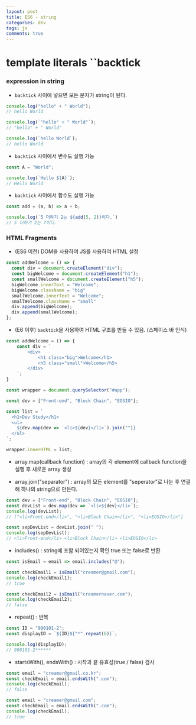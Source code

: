 ```yaml
---  
layout: post
title: ES6 - string
categories: dev
tags: js
comments: true
---
```


# template literals ``backtick

### expression in string

- `backtick` 사이에 넣으면 모든 문자가 string이 된다.

```js
console.log("hello" + " World");
// hello World 

console.log(`"hello" + " World"`);
// "hello" + " World" 

console.log(`hello World`);
// hello World 
```

- `backtick` 사이에서 변수도 실행 가능

```js
const A = "World";

console.log(`Hello ${A}`);
// Hello World
```

- `backtick` 사이에서 함수도 실행 가능

```js
const add = (a, b) => a + b;

console.log(`5 더하기 2는 ${add(5, 2)}이다.`)
// 5 더하기 2는 7이다. 
```

### HTML Fragments

- (ES6 이전) DOM을 사용하여 JS를 사용하여 HTML 설정

```js
const addWelcome = () => {
  const div = document.createElement("div");
  const bigWelcome = document.createElement("h1");
  const smallWelcome = document.createElement("h5");
  bigWelcome.innerText = "Welcome";
  bigWelcome.className = "big"
  smallWelcome.innerText = "Welcome";
  smallWelcome.className = "small"
  div.append(bigWelcome);
  div.append(smallWelcome);
};
```

- (E6 이후) `backtick`을 사용하여 HTML 구조를 만들 수 있음. (스페이스 바 인식)

```js
const addWelcome = () => {
    const div = `
        <div>
            <h1 class="big">Welcome</h1>
            <h5 class="small">Welcome</h5>
        </div>
    `;
}
```

```js
const wrapper = document.querySelector("#app");

const dev = ["Front-end", "Block Chain", "EOSIO"];

const list = `
  <h1>Dev Study</h1>
  <ul> 
    ${dev.map(dev => `<li>${dev}</li>`).join("")}
  </ul>
`;

wrapper.innerHTML = list;
```

- array.map(callback function) : array의 각 element에 callback function을 실행 후 새로운 array 생성

- array.join("separator") : array의 모든 element를 "seperator"로 나눈 후 연결해 하나의 string으로 만든다.

```js
const dev = ["Front-end", "Block Chain", "EOSIO"];
const devList = dev.map(dev => `<li>${dev}</li>`);
console.log(devList);
// ["<li>Front-end</li>", "<li>Block Chain</li>", "<li>EOSIO</li>"]

const sepDevList = devList.join(" ");
console.log(sepDevList);
// <li>Front-end</li> <li>Block Chain</li> <li>EOSIO</li> 
```

- includes() : string에 포함 되어있는지 확인 true 또는 false로 반환

```js
const isEmail = email => email.includes("@");

const checkEmail1 = isEmail("creamer@gmail.com");
console.log(checkEmail1);
// true

const checkEmail2 = isEmail("creamernaver.com");
console.log(checkEmail2);
// false
```

- repeat() : 반복

```js
const ID = "990101-2";
const displayID = `${ID}${"*".repeat(6)}`;

console.log(displayID);
// 990101-2****** 
```

- startsWith(), endsWith() : 시작과 끝 유효성(true / false) 검사

```js
const email = "creamer@gmail.co.kr";
const checkEmail = email.endsWith(".com");
console.log(checkEmail);
// false
```

```js
const email = "creamer@gmail.com";
const checkEmail = email.endsWith(".com");
console.log(checkEmail);
// true
```


